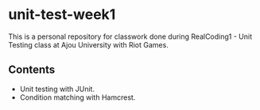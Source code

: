 # unit-test-week1
This is a personal repository for classwork done during RealCoding1 - Unit Testing class at Ajou University with Riot Games.

## Contents
- Unit testing with JUnit.
- Condition matching with Hamcrest.
